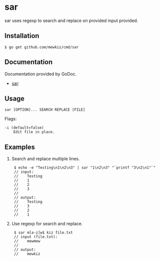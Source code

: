 sar
===

sar uses regexp to search and replace on provided input provided.

Installation
------------

	$ go get github.com/mewkiz/cmd/sar

Documentation
-------------

Documentation provided by GoDoc.

- [sar][]:

[sar]: http://godoc.org/github.com/mewkiz/cmd/sar

Usage
-----

	sar [OPTION]... SEARCH REPLACE [FILE]

Flags:

	-i (default=false)
		Edit file in place.

Examples
--------

1. Search and replace multiple lines.

		$ echo -e "Testing\n1\n2\n3" | sar "1\n2\n3" "`printf "3\n2\n1"`"
		// input:
		//    Testing
		//    1
		//    2
		//    3
		//
		// output:
		//    Testing
		//    3
		//    2
		//    1

2. Use regexp for search and replace.

		$ sar m[a-z]w$ kiz file.txt
		// input (file.txt):
		//    mewmew
		//
		// output:
		//    mewkiz
